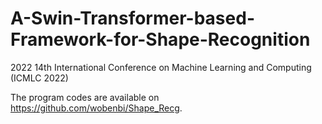 # A-Swin-Transformer-based-Framework-for-Shape-Recognition
2022 14th International Conference on Machine Learning and Computing (ICMLC 2022)

The program codes are available on https://github.com/wobenbi/Shape_Recg.
